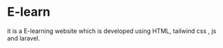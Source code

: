 # E-learn
it is a E-learning website which is developed using HTML, tailwind css , js  and laravel.
